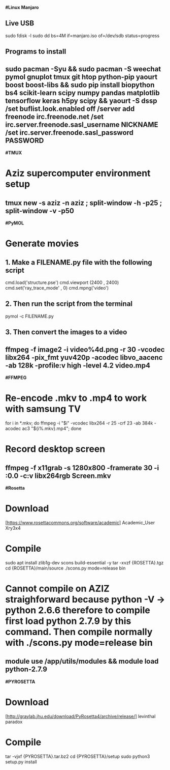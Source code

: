 **#Linux Manjaro**
## Live USB
sudo fdisk -l
sudo dd bs=4M if=manjaro.iso of=/dev/sdb status=progress
## Programs to install
sudo pacman -Syu && sudo pacman -S weechat pymol gnuplot tmux git htop python-pip yaourt boost boost-libs && sudo pip install biopython bs4 scikit-learn scipy numpy pandas matplotlib tensorflow keras h5py scipy && yaourt -S dssp
/set buflist.look.enabled off
/server add freenode irc.freenode.net
/set irc.server.freenode.sasl_username NICKNAME
/set irc.server.freenode.sasl_password PASSWORD
--------------------------------------------------
**#TMUX**
# Aziz supercomputer environment setup
tmux new -s aziz -n aziz \; split-window -h -p25 \; split-window -v -p50
--------------------------------------------------
**#PyMOL**
# Generate movies
## 1. Make a FILENAME.py file with the following script
cmd.load('structure.pse')
cmd.viewport (2400 , 2400)
cmd.set('ray_trace_mode' , 0)
cmd.mpng('video')
## 2. Then run the script from the terminal
pymol -c FILENAME.py
## 3. Then convert the images to a video
ffmpeg -f image2 -i video%4d.png -r 30 -vcodec libx264 -pix_fmt yuv420p -acodec libvo_aacenc -ab 128k -profile:v high -level 4.2 video.mp4
--------------------------------------------------
**#FFMPEG**
# Re-encode .mkv to .mp4 to work with samsung TV
for i in *.mkv; do ffmpeg -i "$i" -vcodec libx264 -r 25 -crf 23 -ab 384k -acodec ac3 "${i%.mkv}.mp4"; done
# Record desktop screen
ffmpeg -f x11grab -s 1280x800 -framerate 30 -i :0.0 -c:v libx264rgb Screen.mkv
--------------------------------------------------
**#Rosetta**
# Download
[https://www.rosettacommons.org/software/academic]
Academic_User
Xry3x4
# Compile
sudo apt install zlib1g-dev scons build-essential -y
tar -xvzf {ROSETTA}.tgz
cd {ROSETTA}/main/source
./scons.py mode=release bin
# Cannot compile on AZIZ straighforward because python -V -> python 2.6.6 therefore to compile first load python 2.7.9 by this command. Then compile normally with ./scons.py mode=release bin
module use /app/utils/modules && module load python-2.7.9
--------------------------------------------------
**#PYROSETTA**
# Download
[http://graylab.jhu.edu/download/PyRosetta4/archive/release/]
levinthal
paradox
# Compile
tar -vjxf {PYROSETTA}.tar.bz2
cd {PYROSETTA}/setup
sudo python3 setup.py install
